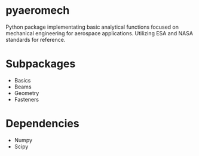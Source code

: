 # pyaeromech
Python package implementating basic analytical functions focused on mechanical engineering for aerospace applications.  Utilizing ESA and NASA standards for reference. 

# Subpackages

- Basics
- Beams
- Geometry
- Fasteners

# Dependencies
- Numpy
- Scipy